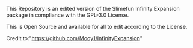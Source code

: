 This Repository is an edited version of the Slimefun Infinity Expansion package in compliance with the GPL-3.0 License.

This is Open Source and available for all to edit according to the License.

Credit to:"https://github.com/Mooy1/InfinityExpansion"
